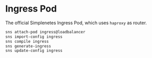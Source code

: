 # Ingress Pod

The official Simplenetes Ingress Pod, which uses `haproxy` as router.

```sh
sns attach-pod ingress@loadbalancer
sns import-config ingress
sns compile ingress
sns generate-ingress
sns update-config ingress
```
